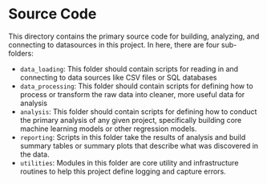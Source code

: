 # Source Code

This directory contains the primary source code for building, analyzing, and connecting to 
datasources in this project. In here, there are four sub-folders:

* `data_loading`: This folder should contain scripts for reading in and connecting to data 
sources like CSV files or SQL databases
* `data_processing`: This folder should contain scripts for defining how to process or transform the raw 
data into cleaner, more useful data for analysis
* `analysis`: This folder should contain scripts for defining how to conduct the primary analysis
 of any given project, specifically building core machine learning models or other regression 
 models. 
* `reporting`: Scripts in this folder take the results of analysis and build summary tables or 
summary plots that describe what was discovered in the data.
* `utilities`: Modules in this folder are core utility and infrastructure routines to help this project 
define logging and capture errors.

